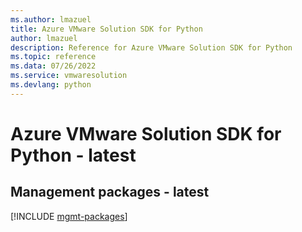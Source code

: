 ```yaml
---
ms.author: lmazuel
title: Azure VMware Solution SDK for Python
author: lmazuel
description: Reference for Azure VMware Solution SDK for Python
ms.topic: reference
ms.data: 07/26/2022
ms.service: vmwaresolution
ms.devlang: python
---
```

# Azure VMware Solution SDK for Python - latest

## Management packages - latest
[!INCLUDE [mgmt-packages](vmware-solution-mgmt-index.md)]